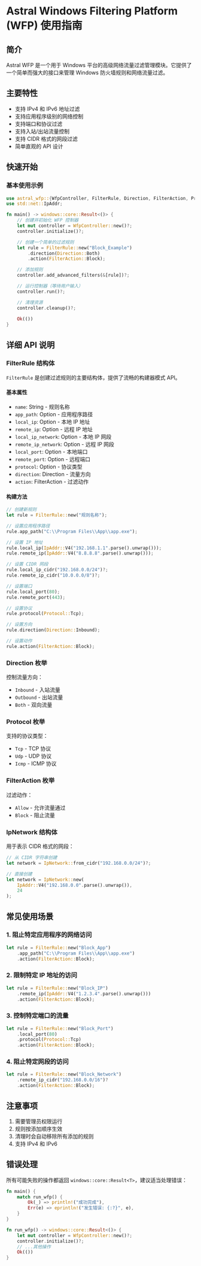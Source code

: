 # Astral Windows Filtering Platform (WFP) 使用指南

## 简介

Astral WFP 是一个用于 Windows 平台的高级网络流量过滤管理模块。它提供了一个简单而强大的接口来管理 Windows 防火墙规则和网络流量过滤。

## 主要特性

- 支持 IPv4 和 IPv6 地址过滤
- 支持应用程序级别的网络控制
- 支持端口和协议过滤
- 支持入站/出站流量控制
- 支持 CIDR 格式的网段过滤
- 简单直观的 API 设计

## 快速开始

### 基本使用示例

```rust
use astral_wfp::{WfpController, FilterRule, Direction, FilterAction, Protocol};
use std::net::IpAddr;

fn main() -> windows::core::Result<()> {
    // 创建并初始化 WFP 控制器
    let mut controller = WfpController::new()?;
    controller.initialize()?;

    // 创建一个简单的过滤规则
    let rule = FilterRule::new("Block_Example")
        .direction(Direction::Both)
        .action(FilterAction::Block);

    // 添加规则
    controller.add_advanced_filters(&[rule])?;

    // 运行控制器（等待用户输入）
    controller.run()?;

    // 清理资源
    controller.cleanup()?;
    
    Ok(())
}
```

## 详细 API 说明

### FilterRule 结构体

`FilterRule` 是创建过滤规则的主要结构体，提供了流畅的构建器模式 API。

#### 基本属性

- `name`: String - 规则名称
- `app_path`: Option<String> - 应用程序路径
- `local_ip`: Option<IpAddr> - 本地 IP 地址
- `remote_ip`: Option<IpAddr> - 远程 IP 地址
- `local_ip_network`: Option<IpNetwork> - 本地 IP 网段
- `remote_ip_network`: Option<IpNetwork> - 远程 IP 网段
- `local_port`: Option<u16> - 本地端口
- `remote_port`: Option<u16> - 远程端口
- `protocol`: Option<Protocol> - 协议类型
- `direction`: Direction - 流量方向
- `action`: FilterAction - 过滤动作

#### 构建方法

```rust
// 创建新规则
let rule = FilterRule::new("规则名称");

// 设置应用程序路径
rule.app_path("C:\\Program Files\\App\\app.exe");

// 设置 IP 地址
rule.local_ip(IpAddr::V4("192.168.1.1".parse().unwrap()));
rule.remote_ip(IpAddr::V4("8.8.8.8".parse().unwrap()));

// 设置 CIDR 网段
rule.local_ip_cidr("192.168.0.0/24")?;
rule.remote_ip_cidr("10.0.0.0/8")?;

// 设置端口
rule.local_port(80);
rule.remote_port(443);

// 设置协议
rule.protocol(Protocol::Tcp);

// 设置方向
rule.direction(Direction::Inbound);

// 设置动作
rule.action(FilterAction::Block);
```

### Direction 枚举

控制流量方向：

- `Inbound` - 入站流量
- `Outbound` - 出站流量
- `Both` - 双向流量

### Protocol 枚举

支持的协议类型：

- `Tcp` - TCP 协议
- `Udp` - UDP 协议
- `Icmp` - ICMP 协议

### FilterAction 枚举

过滤动作：

- `Allow` - 允许流量通过
- `Block` - 阻止流量

### IpNetwork 结构体

用于表示 CIDR 格式的网段：

```rust
// 从 CIDR 字符串创建
let network = IpNetwork::from_cidr("192.168.0.0/24")?;

// 直接创建
let network = IpNetwork::new(
    IpAddr::V4("192.168.0.0".parse().unwrap()),
    24
);
```

## 常见使用场景

### 1. 阻止特定应用程序的网络访问

```rust
let rule = FilterRule::new("Block_App")
    .app_path("C:\\Program Files\\App\\app.exe")
    .action(FilterAction::Block);
```

### 2. 限制特定 IP 地址的访问

```rust
let rule = FilterRule::new("Block_IP")
    .remote_ip(IpAddr::V4("1.2.3.4".parse().unwrap()))
    .action(FilterAction::Block);
```

### 3. 控制特定端口的流量

```rust
let rule = FilterRule::new("Block_Port")
    .local_port(80)
    .protocol(Protocol::Tcp)
    .action(FilterAction::Block);
```

### 4. 阻止特定网段的访问

```rust
let rule = FilterRule::new("Block_Network")
    .remote_ip_cidr("192.168.0.0/16")?
    .action(FilterAction::Block);
```

## 注意事项

1. 需要管理员权限运行
2. 规则按添加顺序生效
3. 清理时会自动移除所有添加的规则
4. 支持 IPv4 和 IPv6

## 错误处理

所有可能失败的操作都返回 `windows::core::Result<T>`，建议适当处理错误：

```rust
fn main() {
    match run_wfp() {
        Ok(_) => println!("成功完成"),
        Err(e) => eprintln!("发生错误: {:?}", e),
    }
}

fn run_wfp() -> windows::core::Result<()> {
    let mut controller = WfpController::new()?;
    controller.initialize()?;
    // ...其他操作
    Ok(())
}
```
